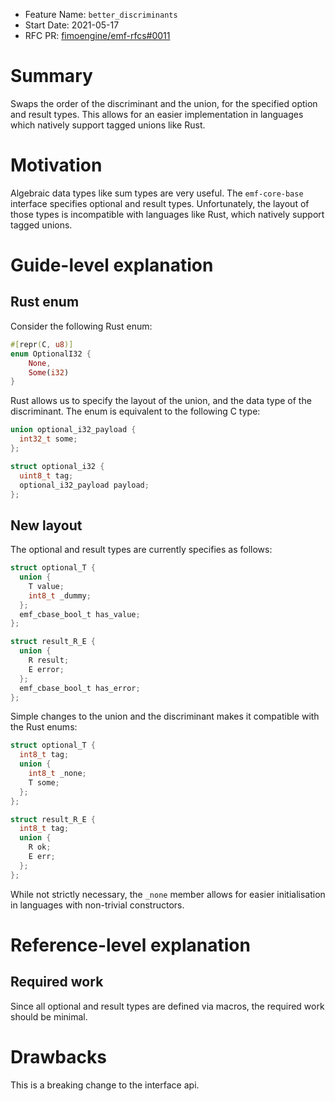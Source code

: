 - Feature Name: `better_discriminants`
- Start Date: 2021-05-17
- RFC PR: [fimoengine/emf-rfcs#0011](https://github.com/fimoengine/emf-rfcs/pull/0011)

# Summary

[summary]: #summary

Swaps the order of the discriminant and the union, for the specified option and result types. 
This allows for an easier implementation in languages which natively support tagged unions like Rust.

# Motivation

[motivation]: #motivation

Algebraic data types like sum types are very useful. The `emf-core-base` interface specifies optional and result types.
Unfortunately, the layout of those types is incompatible with languages like Rust, which natively support tagged unions.

# Guide-level explanation

[guide-level-explanation]: #guide-level-explanation

## Rust enum

Consider the following Rust enum:

```rust
#[repr(C, u8)]
enum OptionalI32 {
    None,
    Some(i32)
}
```

Rust allows us to specify the layout of the union, and the data type of the discriminant.
The enum is equivalent to the following C type:

```c
union optional_i32_payload {
  int32_t some;
};

struct optional_i32 {
  uint8_t tag;
  optional_i32_payload payload;
};
```

## New layout

The optional and result types are currently specifies as follows:

```c
struct optional_T {
  union {
    T value;
    int8_t _dummy;
  };
  emf_cbase_bool_t has_value;
};

struct result_R_E {
  union {
    R result;
    E error;
  };
  emf_cbase_bool_t has_error;
};
```

Simple changes to the union and the discriminant makes it compatible with the Rust enums:

```c
struct optional_T {
  int8_t tag;
  union {
    int8_t _none;
    T some;
  };
};

struct result_R_E {
  int8_t tag;
  union {
    R ok;
    E err;
  };
};
```

While not strictly necessary, the `_none` member allows for easier initialisation
in languages with non-trivial constructors.

# Reference-level explanation

[reference-level-explanation]: #reference-level-explanation

## Required work

Since all optional and result types are defined via macros, the required work should be minimal.

# Drawbacks

[drawbacks]: #drawbacks

This is a breaking change to the interface api.
